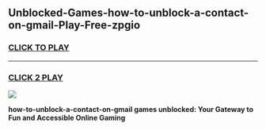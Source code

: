 
## Unblocked-Games-how-to-unblock-a-contact-on-gmail-Play-Free-zpgio
<h3>
<a href="https://premium76.site?title=how-to-unblock-a-contact-on-gmail&ref=10A">CLICK TO PLAY</a></h3>
<hr>

<h3>
<a href="https://premium76.site?title=how-to-unblock-a-contact-on-gmail&ref=10A">CLICK 2 PLAY</a>
  
</h3>

<a href="https://premium76.site?title=how-to-unblock-a-contact-on-gmail&ref=10A"><img src="https://clearcache.store/games.png"></a>


**how-to-unblock-a-contact-on-gmail games unblocked: Your Gateway to Fun and Accessible Online Gaming**
